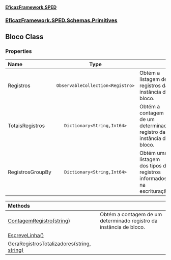 #### [EficazFramework.SPED](EficazFrameworkSPED.md 'EficazFramework SPED')
### [EficazFramework.SPED.Schemas.Primitives](EficazFramework.SPED.Schemas.Primitives.md 'EficazFramework.SPED.Schemas.Primitives')

## Bloco Class
### Properties

| Name | Type | |
| :--- | :---: | :--- |
| Registros | `ObservableCollection<Registro>` | Obtém a listagem de registros da instância de bloco. |
| TotaisRegistros | `Dictionary<String,Int64>` | Obtém a contagem de um determinado registro da instância de bloco. |
| RegistrosGroupBy | `Dictionary<String,Int64>` | Obtém uma listagem dos tipos de registros informados na escrituração |

| Methods | |
| :--- | :--- |
| [ContagemRegistro(string)](EficazFramework.SPED.Schemas.Primitives/Bloco/ContagemRegistro(string).md 'EficazFramework.SPED.Schemas.Primitives.Bloco.ContagemRegistro(string)') | Obtém a contagem de um determinado registro da instância de bloco. |
| [EscreveLinha()](EficazFramework.SPED.Schemas.Primitives/Bloco/EscreveLinha().md 'EficazFramework.SPED.Schemas.Primitives.Bloco.EscreveLinha()') | |
| [GeraRegistrosTotalizadores(string, string)](EficazFramework.SPED.Schemas.Primitives/Bloco/GeraRegistrosTotalizadores(string,string).md 'EficazFramework.SPED.Schemas.Primitives.Bloco.GeraRegistrosTotalizadores(string, string)') | |
